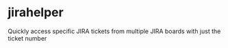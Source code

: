 # jirahelper
Quickly access specific JIRA tickets from multiple JIRA boards with just the ticket number
